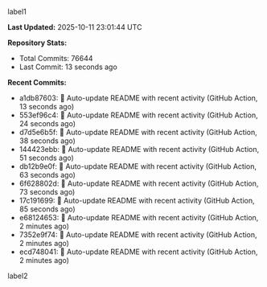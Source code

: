 
label1 
<!-- ACTIVITY_START -->
**Last Updated:** 2025-10-11 23:01:44 UTC

**Repository Stats:**
- Total Commits: 76644
- Last Commit: 13 seconds ago

**Recent Commits:**
- a1db87603: 🤖 Auto-update README with recent activity (GitHub Action, 13 seconds ago)
- 553ef96c4: 🤖 Auto-update README with recent activity (GitHub Action, 24 seconds ago)
- d7d5e6b5f: 🤖 Auto-update README with recent activity (GitHub Action, 38 seconds ago)
- 144423ebb: 🤖 Auto-update README with recent activity (GitHub Action, 51 seconds ago)
- db12b9e0f: 🤖 Auto-update README with recent activity (GitHub Action, 63 seconds ago)
- 6f628802d: 🤖 Auto-update README with recent activity (GitHub Action, 73 seconds ago)
- 17c191699: 🤖 Auto-update README with recent activity (GitHub Action, 85 seconds ago)
- e68124653: 🤖 Auto-update README with recent activity (GitHub Action, 2 minutes ago)
- 7352e9f74: 🤖 Auto-update README with recent activity (GitHub Action, 2 minutes ago)
- ecd748041: 🤖 Auto-update README with recent activity (GitHub Action, 2 minutes ago)
<!-- ACTIVITY_END -->

label2
